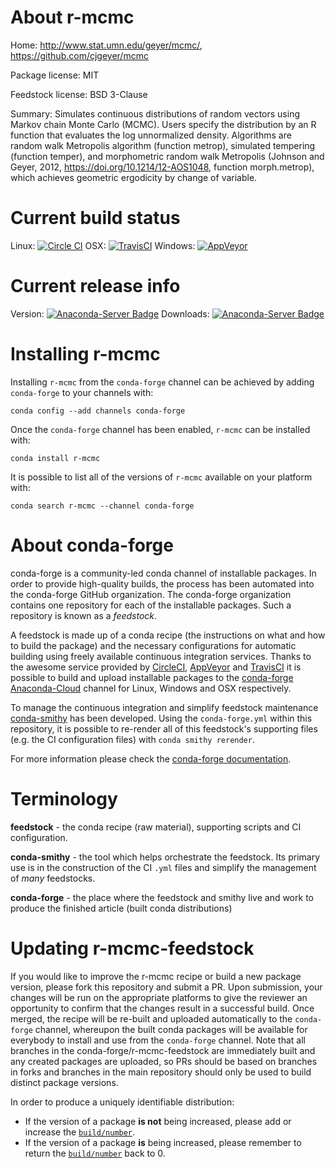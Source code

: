 About r-mcmc
============

Home: http://www.stat.umn.edu/geyer/mcmc/, https://github.com/cjgeyer/mcmc

Package license: MIT

Feedstock license: BSD 3-Clause

Summary: Simulates continuous distributions of random vectors using Markov chain Monte Carlo (MCMC).  Users specify the distribution by an R function that evaluates the log unnormalized density.  Algorithms are random walk Metropolis algorithm (function metrop), simulated tempering (function temper), and morphometric random walk Metropolis (Johnson and Geyer, 2012, <https://doi.org/10.1214/12-AOS1048>, function morph.metrop), which achieves geometric ergodicity by change of variable.



Current build status
====================

Linux: [![Circle CI](https://circleci.com/gh/conda-forge/r-mcmc-feedstock.svg?style=shield)](https://circleci.com/gh/conda-forge/r-mcmc-feedstock)
OSX: [![TravisCI](https://travis-ci.org/conda-forge/r-mcmc-feedstock.svg?branch=master)](https://travis-ci.org/conda-forge/r-mcmc-feedstock)
Windows: [![AppVeyor](https://ci.appveyor.com/api/projects/status/github/conda-forge/r-mcmc-feedstock?svg=True)](https://ci.appveyor.com/project/conda-forge/r-mcmc-feedstock/branch/master)

Current release info
====================
Version: [![Anaconda-Server Badge](https://anaconda.org/conda-forge/r-mcmc/badges/version.svg)](https://anaconda.org/conda-forge/r-mcmc)
Downloads: [![Anaconda-Server Badge](https://anaconda.org/conda-forge/r-mcmc/badges/downloads.svg)](https://anaconda.org/conda-forge/r-mcmc)

Installing r-mcmc
=================

Installing `r-mcmc` from the `conda-forge` channel can be achieved by adding `conda-forge` to your channels with:

```
conda config --add channels conda-forge
```

Once the `conda-forge` channel has been enabled, `r-mcmc` can be installed with:

```
conda install r-mcmc
```

It is possible to list all of the versions of `r-mcmc` available on your platform with:

```
conda search r-mcmc --channel conda-forge
```


About conda-forge
=================

conda-forge is a community-led conda channel of installable packages.
In order to provide high-quality builds, the process has been automated into the
conda-forge GitHub organization. The conda-forge organization contains one repository
for each of the installable packages. Such a repository is known as a *feedstock*.

A feedstock is made up of a conda recipe (the instructions on what and how to build
the package) and the necessary configurations for automatic building using freely
available continuous integration services. Thanks to the awesome service provided by
[CircleCI](https://circleci.com/), [AppVeyor](http://www.appveyor.com/)
and [TravisCI](https://travis-ci.org/) it is possible to build and upload installable
packages to the [conda-forge](https://anaconda.org/conda-forge)
[Anaconda-Cloud](http://docs.anaconda.org/) channel for Linux, Windows and OSX respectively.

To manage the continuous integration and simplify feedstock maintenance
[conda-smithy](http://github.com/conda-forge/conda-smithy) has been developed.
Using the ``conda-forge.yml`` within this repository, it is possible to re-render all of
this feedstock's supporting files (e.g. the CI configuration files) with ``conda smithy rerender``.

For more information please check the [conda-forge documentation](https://conda-forge.org/docs/).

Terminology
===========

**feedstock** - the conda recipe (raw material), supporting scripts and CI configuration.

**conda-smithy** - the tool which helps orchestrate the feedstock.
                   Its primary use is in the construction of the CI ``.yml`` files
                   and simplify the management of *many* feedstocks.

**conda-forge** - the place where the feedstock and smithy live and work to
                  produce the finished article (built conda distributions)


Updating r-mcmc-feedstock
=========================

If you would like to improve the r-mcmc recipe or build a new
package version, please fork this repository and submit a PR. Upon submission,
your changes will be run on the appropriate platforms to give the reviewer an
opportunity to confirm that the changes result in a successful build. Once
merged, the recipe will be re-built and uploaded automatically to the
`conda-forge` channel, whereupon the built conda packages will be available for
everybody to install and use from the `conda-forge` channel.
Note that all branches in the conda-forge/r-mcmc-feedstock are
immediately built and any created packages are uploaded, so PRs should be based
on branches in forks and branches in the main repository should only be used to
build distinct package versions.

In order to produce a uniquely identifiable distribution:
 * If the version of a package **is not** being increased, please add or increase
   the [``build/number``](http://conda.pydata.org/docs/building/meta-yaml.html#build-number-and-string).
 * If the version of a package **is** being increased, please remember to return
   the [``build/number``](http://conda.pydata.org/docs/building/meta-yaml.html#build-number-and-string)
   back to 0.